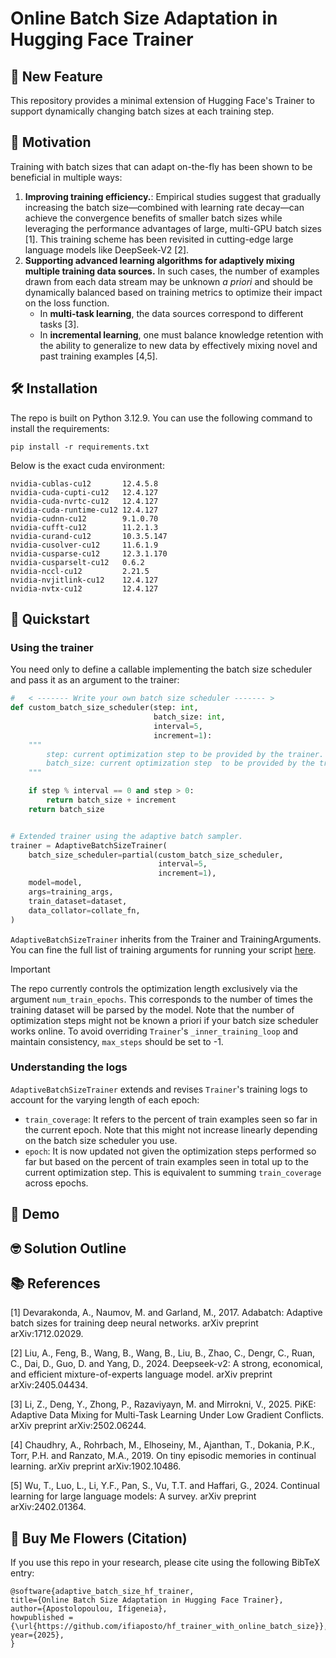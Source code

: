 # Online Batch Size Adaptation in Hugging Face Trainer

## 🎉 New Feature
This repository provides a minimal extension of Hugging Face's Trainer to support dynamically changing batch sizes at each training step.

## :dart: Motivation 

Training with batch sizes that can adapt on-the-fly has been shown to be beneficial in multiple ways:

1. **Improving training efficiency.**: Empirical studies suggest that gradually increasing the batch size—combined with learning rate decay—can achieve the convergence benefits of smaller batch sizes while leveraging the performance advantages of large, multi-GPU batch sizes [1]. This training scheme has been revisited in cutting-edge large language models like DeepSeek-V2 [2].
2. **Supporting advanced learning algorithms for adaptively mixing multiple training data sources.** In such cases, the number of examples drawn from each data stream may be unknown *a priori* and should be dynamically balanced based on training metrics to optimize their impact on the loss function.
   * In **multi-task learning**, the data sources correspond to different tasks [3].
   * In **incremental learning**, one must balance knowledge retention with the ability to generalize to new data by effectively mixing novel and past training examples [4,5].


## :hammer_and_wrench: Installation

The repo is built on Python 3.12.9. You can use the following command to install the requirements:
```
pip install -r requirements.txt
```
Below is the exact cuda environment:

```
nvidia-cublas-cu12       12.4.5.8
nvidia-cuda-cupti-cu12   12.4.127
nvidia-cuda-nvrtc-cu12   12.4.127
nvidia-cuda-runtime-cu12 12.4.127
nvidia-cudnn-cu12        9.1.0.70
nvidia-cufft-cu12        11.2.1.3
nvidia-curand-cu12       10.3.5.147
nvidia-cusolver-cu12     11.6.1.9
nvidia-cusparse-cu12     12.3.1.170
nvidia-cusparselt-cu12   0.6.2
nvidia-nccl-cu12         2.21.5
nvidia-nvjitlink-cu12    12.4.127
nvidia-nvtx-cu12         12.4.127

```

## :rocket: Quickstart

### Using the trainer

You need only to define a callable implementing the batch size scheduler and pass it as an argument to the trainer:

```python
#   < ------- Write your own batch size scheduler ------- >
def custom_batch_size_scheduler(step: int,
                                batch_size: int,
                                interval=5,
                                increment=1):
    """
        step: current optimization step to be provided by the trainer.
        batch_size: current optimization step  to be provided by the trainer.
    """

    if step % interval == 0 and step > 0:
        return batch_size + increment
    return batch_size


# Extended trainer using the adaptive batch sampler.
trainer = AdaptiveBatchSizeTrainer(
    batch_size_scheduler=partial(custom_batch_size_scheduler,
                                 interval=5,
                                 increment=1),
    model=model,
    args=training_args,
    train_dataset=dataset,
    data_collator=collate_fn,
)
```
`AdaptiveBatchSizeTrainer`  inherits from the Trainer and TrainingArguments. You can fine the full list of training arguments for running your script [here]([https://www.google.com](https://huggingface.co/docs/transformers/v4.49.0/en/main_classes/trainer#transformers.TrainingArguments)).

> [!IMPORTANT]
> The repo currently controls the optimization length exclusively via the argument `num_train_epochs`. This corresponds to the number of times the training dataset will be parsed by the model. Note that the number of optimization steps might not be known a priori if your batch size scheduler works online. To avoid overriding `Trainer`'s `_inner_training_loop` and maintain consistency, `max_steps` should be set to -1.
>

### Understanding the logs
`AdaptiveBatchSizeTrainer` extends and revises `Trainer`'s training logs to account for the varying length of each epoch:

* `train_coverage`: It refers to the percent of train examples seen so far in the current epoch. Note that this might not increase linearly depending on the batch size scheduler you use.
* `epoch`: It is now updated not given the optimization steps performed so far but based on the percent of train examples seen in total up to the current optimization step. This is equivalent to summing `train_coverage` across epochs.


##  :monocle_face: Demo

##  :nerd_face: Solution Outline

## :books: References

[1] Devarakonda, A., Naumov, M. and Garland, M., 2017. Adabatch: Adaptive batch sizes for training deep neural networks. arXiv preprint arXiv:1712.02029.

[2] Liu, A., Feng, B., Wang, B., Wang, B., Liu, B., Zhao, C., Dengr, C., Ruan, C., Dai, D., Guo, D. and Yang, D., 2024. Deepseek-v2: A strong, economical, and efficient mixture-of-experts language model. arXiv preprint arXiv:2405.04434.

[3] Li, Z., Deng, Y., Zhong, P., Razaviyayn, M. and Mirrokni, V., 2025. PiKE: Adaptive Data Mixing for Multi-Task Learning Under Low Gradient Conflicts. arXiv preprint arXiv:2502.06244.

[4] Chaudhry, A., Rohrbach, M., Elhoseiny, M., Ajanthan, T., Dokania, P.K., Torr, P.H. and Ranzato, M.A., 2019. On tiny episodic memories in continual learning. arXiv preprint arXiv:1902.10486.

[5] Wu, T., Luo, L., Li, Y.F., Pan, S., Vu, T.T. and Haffari, G., 2024. Continual learning for large language models: A survey. arXiv preprint arXiv:2402.01364.

## :bouquet: Buy Me Flowers (Citation)

If you use this repo in your research, please cite using the following BibTeX entry:

```
@software{adaptive_batch_size_hf_trainer,
title={Online Batch Size Adaptation in Hugging Face Trainer},
author={Apostolopoulou, Ifigeneia},
howpublished = {\url{https://github.com/ifiaposto/hf_trainer_with_online_batch_size}},
year={2025},
}

```



